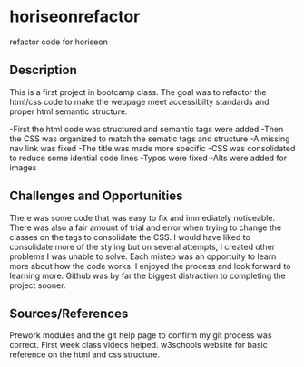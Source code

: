 # horiseonrefactor
refactor code for horiseon

## Description

This is a first project in bootcamp class.  The goal was to refactor the html/css code to make the webpage meet accessibilty standards and proper html semantic structure.

-First the html code was structured and semantic tags were added
-Then the CSS was organized to match the sematic tags and structure
-A missing nav link was fixed
-The title was made more specific 
-CSS was consolidated to reduce some idential code lines
-Typos were fixed
-Alts were added for images

## Challenges and Opportunities

There was some code that was easy to fix and immediately noticeable.  There was also a fair amount of trial and error when trying to change the classes on the tags to consolidate the CSS.
I would have liked to consolidate more of the styling but on several attempts, I created other problems I was unable to solve.
Each mistep was an opportuity to learn more about how the code works.  I enjoyed the process and look forward to learning more. 
Github was by far the biggest distraction to completing the project sooner.  

## Sources/References

Prework modules and the git help page to confirm my git process was correct.
First week class videos helped.
w3schools website for basic reference on the html and css structure.
